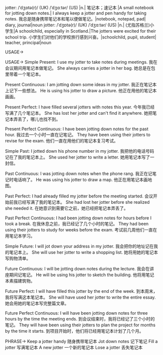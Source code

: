 jotter: /ˈdʒɒtə(r)/ (UK) /ˈdʒɑːtər/ (US)
|n.| 笔记本；速记本 |A small notebook for jotting down notes.| I always keep a jotter and pen handy for taking notes. 我总是随身携带笔记本和笔以便做笔记。|notebook, notepad, pad| diary, journal|noun
jotter: /ˈdʒɒtə(r)/ (UK) /ˈdʒɑːtər/ (US)
|n.| (尤指苏格兰)小学生|A schoolchild, especially in Scotland.|The jotters were excited for their school trip. 小学生们对他们的学校旅行感到兴奋。|schoolchild, pupil, student| teacher, principal|noun


USAGE->

USAGE->
Simple Present:
I use my jotter to take notes during meetings. 我在会议期间用笔记本做笔记。
She always carries a jotter in her bag. 她总是在包里带着一个笔记本。

Present Continuous:
I am jotting down some ideas in my jotter. 我正在笔记本上记下一些想法。
He is using his jotter to draw a picture. 他正在用他的笔记本画画。

Present Perfect:
I have filled several jotters with notes this year. 今年我已经写满了几个笔记本。
She has lost her jotter and can't find it anywhere. 她把笔记本弄丢了，哪儿也找不到。

Present Perfect Continuous:
I have been jotting down notes for the past hour. 我过去一个小时一直在记笔记。
They have been using their jotters to revise for the exam. 他们一直在用他们的笔记本复习考试。

Simple Past:
I jotted down his phone number in my jotter. 我把他的电话号码记在了我的笔记本上。
She used her jotter to write a letter. 她用笔记本写了一封信。

Past Continuous:
I was jotting down notes when the phone rang. 我正在记笔记时电话响了。
He was using his jotter to draw a map. 他正在用笔记本画地图。

Past Perfect:
I had already filled my jotter before the meeting started. 会议开始前我已经写满了我的笔记本。
She had lost her jotter before she realized she needed it.  在她意识到需要它之前，她已经把笔记本弄丢了。

Past Perfect Continuous:
I had been jotting down notes for hours before I took a break. 在我休息之前，我已经记了几个小时的笔记。
They had been using their jotters to study for weeks before the exam.  考试前几周他们一直在用笔记本学习。

Simple Future:
I will jot down your address in my jotter. 我会把你的地址记在我的笔记本上。
She will use her jotter to write a shopping list. 她将用她的笔记本写购物清单。

Future Continuous:
I will be jotting down notes during the lecture. 我会在讲座期间记笔记。
He will be using his jotter to sketch the building. 他将用笔记本素描建筑物。

Future Perfect:
I will have filled this jotter by the end of the week. 到本周末，我将写满这本笔记本。
She will have used her jotter to write the entire essay. 她会用她的笔记本写完整篇文章。

Future Perfect Continuous:
I will have been jotting down notes for three hours by the time the meeting ends. 到会议结束时，我将已经记了三个小时的笔记。
They will have been using their jotters to plan the project for months by the time it starts. 到项目开始时，他们将已经用笔记本计划了几个月。


PHRASE->
Keep a jotter handy  随身携带笔记本
Jot down notes  记下笔记
Fill a jotter  写满笔记本
A new jotter  一个新的笔记本
Lose a jotter 丢失笔记本
